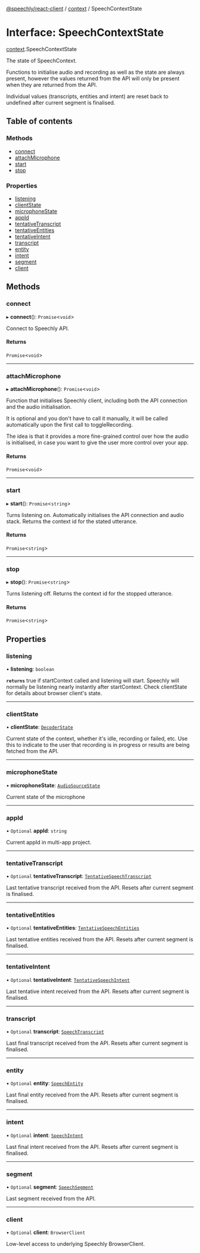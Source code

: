 [@speechly/react-client](../README.md) / [context](../modules/context.md) / SpeechContextState

# Interface: SpeechContextState

[context](../modules/context.md).SpeechContextState

The state of SpeechContext.

Functions to initialise audio and recording as well as the state are always present,
however the values returned from the API will only be present when they are returned from the API.

Individual values (transcripts, entities and intent) are reset back to undefined after current segment is finalised.

## Table of contents

### Methods

- [connect](context.SpeechContextState.md#connect)
- [attachMicrophone](context.SpeechContextState.md#attachmicrophone)
- [start](context.SpeechContextState.md#start)
- [stop](context.SpeechContextState.md#stop)

### Properties

- [listening](context.SpeechContextState.md#listening)
- [clientState](context.SpeechContextState.md#clientstate)
- [microphoneState](context.SpeechContextState.md#microphonestate)
- [appId](context.SpeechContextState.md#appid)
- [tentativeTranscript](context.SpeechContextState.md#tentativetranscript)
- [tentativeEntities](context.SpeechContextState.md#tentativeentities)
- [tentativeIntent](context.SpeechContextState.md#tentativeintent)
- [transcript](context.SpeechContextState.md#transcript)
- [entity](context.SpeechContextState.md#entity)
- [intent](context.SpeechContextState.md#intent)
- [segment](context.SpeechContextState.md#segment)
- [client](context.SpeechContextState.md#client)

## Methods

### connect

▸ **connect**(): `Promise`<`void`\>

Connect to Speechly API.

#### Returns

`Promise`<`void`\>

___

### attachMicrophone

▸ **attachMicrophone**(): `Promise`<`void`\>

Function that initialises Speechly client, including both the API connection and the audio initialisation.

It is optional and you don't have to call it manually,
it will be called automatically upon the first call to toggleRecording.

The idea is that it provides a more fine-grained control over how the audio is initialised,
in case you want to give the user more control over your app.

#### Returns

`Promise`<`void`\>

___

### start

▸ **start**(): `Promise`<`string`\>

Turns listening on. Automatically initialises the API connection and audio stack. Returns the context id for the stated utterance.

#### Returns

`Promise`<`string`\>

___

### stop

▸ **stop**(): `Promise`<`string`\>

Turns listening off. Returns the context id for the stopped utterance.

#### Returns

`Promise`<`string`\>

## Properties

### listening

• **listening**: `boolean`

**`returns`** true if startContext called and listening will start.
Speechly will normally be listening nearly instantly after startContext.
Check clientState for details about browser client's state.

___

### clientState

• **clientState**: [`DecoderState`](../enums/index.DecoderState.md)

Current state of the context, whether it's idle, recording or failed, etc.
Use this to indicate to the user that recording is in progress or results are being fetched from the API.

___

### microphoneState

• **microphoneState**: [`AudioSourceState`](../enums/index.AudioSourceState.md)

Current state of the microphone

___

### appId

• `Optional` **appId**: `string`

Current appId in multi-app project.

___

### tentativeTranscript

• `Optional` **tentativeTranscript**: [`TentativeSpeechTranscript`](../modules/types.md#tentativespeechtranscript)

Last tentative transcript received from the API. Resets after current segment is finalised.

___

### tentativeEntities

• `Optional` **tentativeEntities**: [`TentativeSpeechEntities`](../modules/types.md#tentativespeechentities)

Last tentative entities received from the API. Resets after current segment is finalised.

___

### tentativeIntent

• `Optional` **tentativeIntent**: [`TentativeSpeechIntent`](../modules/types.md#tentativespeechintent)

Last tentative intent received from the API. Resets after current segment is finalised.

___

### transcript

• `Optional` **transcript**: [`SpeechTranscript`](../modules/types.md#speechtranscript)

Last final transcript received from the API. Resets after current segment is finalised.

___

### entity

• `Optional` **entity**: [`SpeechEntity`](../modules/types.md#speechentity)

Last final entity received from the API. Resets after current segment is finalised.

___

### intent

• `Optional` **intent**: [`SpeechIntent`](../modules/types.md#speechintent)

Last final intent received from the API. Resets after current segment is finalised.

___

### segment

• `Optional` **segment**: [`SpeechSegment`](index.SpeechSegment.md)

Last segment received from the API.

___

### client

• `Optional` **client**: `BrowserClient`

Low-level access to underlying Speechly BrowserClient.
